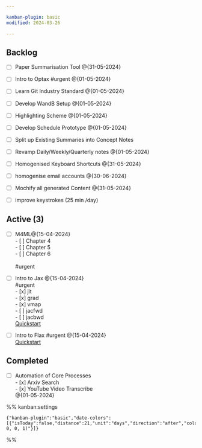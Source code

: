 ```yaml
---

kanban-plugin: basic
modified: 2024-03-26

---
```


## Backlog

- [ ] Paper Summarisation Tool @{31-05-2024}
- [ ] Intro to Optax #urgent @{01-05-2024}
- [ ] Learn Git Industry Standard @{01-05-2024}
- [ ] Develop WandB Setup @{01-05-2024}
- [ ] Highlighting Scheme @{01-05-2024}
- [ ] Develop Schedule Prototype @{01-05-2024}
- [ ] Split up Existing Summaries into Concept Notes
- [ ] Revamp Daily/Weekly/Quarterly notes @{01-05-2024}
- [ ] Homogenised Keyboard Shortcuts @{31-05-2024}
- [ ] homogenise email accounts @{30-06-2024}
- [ ] Mochify all generated Content @{31-05-2024}
- [ ] improve keystrokes (25 min /day)


## Active (3)

- [ ] M4ML@{15-04-2024}<br>- [ ] Chapter 4<br>- [ ] Chapter 5<br>- [ ] Chapter 6<br><br>#urgent
- [ ] Intro to Jax @{15-04-2024}<br>#urgent<br>- [x] jit<br>- [x] grad<br>- [x] vmap<br>- [ ] jacfwd<br>- [ ] jacbwd<br>[Quickstart](https://jax.readthedocs.io/en/latest/notebooks/quickstart.html)
- [ ] Intro to Flax #urgent @{15-04-2024}<br>[Quickstart](https://flax.readthedocs.io/en/latest/)


## Completed

- [ ] Automation of Core Processes<br>- [x] Arxiv Search<br>- [x] YouTube Video Transcribe<br>@{01-05-2024}




%% kanban:settings
```
{"kanban-plugin":"basic","date-colors":[{"isToday":false,"distance":21,"unit":"days","direction":"after","color":"rgba(255, 0, 0, 1)"}]}
```
%%